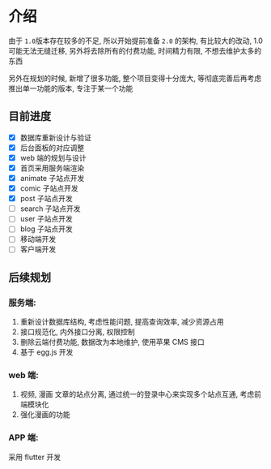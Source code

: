 # 介绍

由于 `1.0`版本存在较多的不足, 所以开始提前准备 `2.0` 的架构, 有比较大的改动, 1.0 可能无法无缝迁移, 另外将去除所有的付费功能, 时间精力有限, 不想去维护太多的东西

另外在规划的时候, 新增了很多功能, 整个项目变得十分庞大, 等彻底完善后再考虑推出单一功能的版本, 专注于某一个功能

## 目前进度

-   [x] 数据库重新设计与验证
-   [x] 后台面板的对应调整
-   [x] web 端的规划与设计
-   [x] 首页采用服务端渲染
-   [x] animate 子站点开发
-   [x] comic 子站点开发
-   [x] post 子站点开发
-   [ ] search 子站点开发
-   [ ] user 子站点开发
-   [ ] blog 子站点开发
-   [ ] 移动端开发
-   [ ] 客户端开发

## 后续规划

### 服务端:

1. 重新设计数据库结构, 考虑性能问题, 提高查询效率, 减少资源占用
2. 接口规范化, 内外接口分离, 权限控制
3. 删除云端付费功能, 数据改为本地维护, 使用苹果 CMS 接口
4. 基于 egg.js 开发

### web 端:

1. 视频, 漫画 文章的站点分离, 通过统一的登录中心来实现多个站点互通, 考虑前端模块化
2. 强化漫画的功能

### APP 端:

采用 flutter 开发

